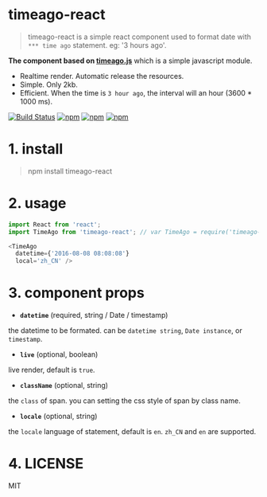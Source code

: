 # timeago-react


> timeago-react is a simple react component used to format date with `*** time ago` statement. eg: '3 hours ago'. 

**The component based on [timeago.js](https://github.com/hustcc/timeago.js)** which is a simple javascript module.

 - Realtime render. Automatic release the resources.
 - Simple. Only 2kb.
 - Efficient. When the time is `3 hour ago`, the interval will an hour (3600 * 1000 ms).

[![Build Status](https://travis-ci.org/hustcc/timeago-react.svg?branch=master)](https://travis-ci.org/hustcc/timeago-react) [![npm](https://img.shields.io/npm/v/timeago-react.svg?style=flat-square)](https://www.npmjs.com/package/timeago-react) [![npm](https://img.shields.io/npm/dt/timeago-react.svg?style=flat-square)](https://www.npmjs.com/package/timeago-react) [![npm](https://img.shields.io/npm/l/timeago-react.svg?style=flat-square)](https://www.npmjs.com/package/timeago-react)


# 1. install

> npm install timeago-react


# 2. usage

```js
import React from 'react';
import TimeAgo from 'timeago-react'; // var TimeAgo = require('timeago-react');

<TimeAgo
  datetime={'2016-08-08 08:08:08'} 
  local='zh_CN' />
```


# 3. component props

 - **`datetime`** (required, string / Date / timestamp)

the datetime to be formated. can be `datetime string`, `Date instance`, or `timestamp`.

 - **`live`** (optional, boolean)

live render, default is `true`.

 - **`className`** (optional, string)

the `class` of span. you can setting the css style of span by class name.

 - **`locale`** (optional, string)

the `locale` language of statement, default is `en`. `zh_CN` and `en` are supported.


# 4. LICENSE

MIT
